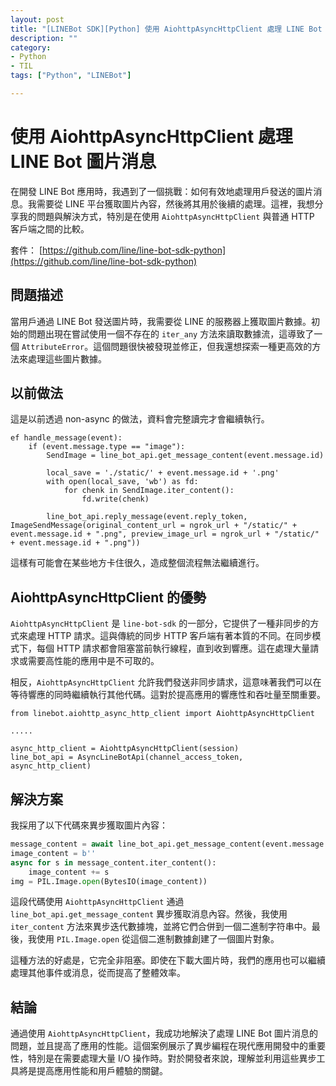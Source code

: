 ```yaml
---
layout: post
title: "[LINEBot SDK][Python] 使用 AiohttpAsyncHttpClient 處理 LINE Bot 圖片消息"
description: ""
category: 
- Python
- TIL
tags: ["Python", "LINEBot"]

---
```


# 使用 AiohttpAsyncHttpClient 處理 LINE Bot 圖片消息

在開發 LINE Bot 應用時，我遇到了一個挑戰：如何有效地處理用戶發送的圖片消息。我需要從 LINE 平台獲取圖片內容，然後將其用於後續的處理。這裡，我想分享我的問題與解決方式，特別是在使用 `AiohttpAsyncHttpClient` 與普通 HTTP 客戶端之間的比較。

套件： [https://github.com/line/line-bot-sdk-python](https://github.com/line/line-bot-sdk-python)

## 問題描述

當用戶通過 LINE Bot 發送圖片時，我需要從 LINE 的服務器上獲取圖片數據。初始的問題出現在嘗試使用一個不存在的 `iter_any` 方法來讀取數據流，這導致了一個 `AttributeError`。這個問題很快被發現並修正，但我還想探索一種更高效的方法來處理這些圖片數據。

## 以前做法

這是以前透過 non-async 的做法，資料會完整讀完才會繼續執行。

```
ef handle_message(event):
	if (event.message.type == "image"):
		SendImage = line_bot_api.get_message_content(event.message.id)

		local_save = './static/' + event.message.id + '.png'
		with open(local_save, 'wb') as fd:
			for chenk in SendImage.iter_content():
				fd.write(chenk)
                
		line_bot_api.reply_message(event.reply_token, ImageSendMessage(original_content_url = ngrok_url + "/static/" + event.message.id + ".png", preview_image_url = ngrok_url + "/static/" + event.message.id + ".png"))
```

這樣有可能會在某些地方卡住很久，造成整個流程無法繼續進行。

## AiohttpAsyncHttpClient 的優勢

`AiohttpAsyncHttpClient` 是 `line-bot-sdk` 的一部分，它提供了一種非同步的方式來處理 HTTP 請求。這與傳統的同步 HTTP 客戶端有著本質的不同。在同步模式下，每個 HTTP 請求都會阻塞當前執行線程，直到收到響應。這在處理大量請求或需要高性能的應用中是不可取的。

相反，`AiohttpAsyncHttpClient` 允許我們發送非同步請求，這意味著我們可以在等待響應的同時繼續執行其他代碼。這對於提高應用的響應性和吞吐量至關重要。

```
from linebot.aiohttp_async_http_client import AiohttpAsyncHttpClient

.....

async_http_client = AiohttpAsyncHttpClient(session)
line_bot_api = AsyncLineBotApi(channel_access_token, async_http_client)
```



## 解決方案

我採用了以下代碼來異步獲取圖片內容：

```python
message_content = await line_bot_api.get_message_content(event.message.id)
image_content = b''
async for s in message_content.iter_content():
    image_content += s
img = PIL.Image.open(BytesIO(image_content))
```

這段代碼使用 `AiohttpAsyncHttpClient` 通過 `line_bot_api.get_message_content` 異步獲取消息內容。然後，我使用 `iter_content` 方法來異步迭代數據塊，並將它們合併到一個二進制字符串中。最後，我使用 `PIL.Image.open` 從這個二進制數據創建了一個圖片對象。

這種方法的好處是，它完全非阻塞。即使在下載大圖片時，我們的應用也可以繼續處理其他事件或消息，從而提高了整體效率。

## 結論

通過使用 `AiohttpAsyncHttpClient`，我成功地解決了處理 LINE Bot 圖片消息的問題，並且提高了應用的性能。這個案例展示了異步編程在現代應用開發中的重要性，特別是在需要處理大量 I/O 操作時。對於開發者來說，理解並利用這些異步工具將是提高應用性能和用戶體驗的關鍵。




